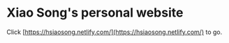 # Xiao Song's personal website

Click [https://hsiaosong.netlify.com/](https://hsiaosong.netlify.com/) to go.

